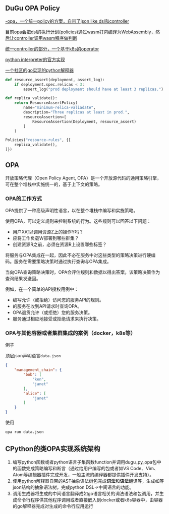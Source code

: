 

## DuGu OPA Policy

[-opa，一个统一policy的方案，自带了json like dsl和controller](https://github.com/open-policy-agent/opa) 

[目前opa会把dsl的执行计划(policies)通过wasm打包编译为WebAssembly，然后让controller调用wasm程序做判断](https://github.com/open-policy-agent/opa/tree/master/wasm)  

[统一controller的部分，一个基于k8s的operator](https://github.com/open-policy-agent/gatekeeper)

[python interpreter的官方实现](https://github.com/python/cpython)

[一个社区的go实现的python解释器](https://github.com/go-python/gpython)  

```py
def resource_assert(deployment, assert_log):
    if deployment.spec.relicas < 3:
        assert_log("prod deployment should have at least 3 replicas.")

def replica_validate():
    return ResourceAssertPolicy(
        name="minimum-relica-valiadate",
        description="Three replicas at least in prod.",
        resourceAssertion=[
            ResourceAssertion(Deployment, resource_assert)
        ]
    )

Policies("resource-rules", {[
    replica_validate(),
]})
```

## OPA

开放策略代理（Open Policy Agent, OPA）是一个开放源代码的通用策略引擎，可在整个堆栈中实施统一的，基于上下文的策略。

### OPA的工作方式

OPA提供了一种高级声明性语言，以在整个堆栈中编写和实施策略。

使用OPA，可以定义规则来控制系统的行为。这些规则可以回答以下问题：

* 用户X可以调用资源Z上的操作Y吗？
* 应将工作负载W部署到哪些群集？
* 创建资源R之前，必须在资源R上设置哪些标签？

将服务与OPA集成在一起，因此不必在服务中对这些类型的策略决策进行硬编码。服务在需要策略决策时通过执行查询与OPA集成。

当向OPA查询策略决策时，OPA会评估规则和数据以得出答案。该策略决策作为查询结果发送回。

例如，在一个简单的API授权用例中：

* 编写允许（或拒绝）访问您的服务API的规则。
* 的服务在收到API请求时查询OPA。
* OPA退货允许（或拒绝）您的服务决策。
* 服务通过相应地接受或拒绝请求来执行决策。

### OPA与其他容器或者集群集成的案例（docker，k8s等）

例子

顶层json声明语言`data.json`

```json
{
    "management_chain": {
        "bob": [
            "ken",
            "janet"
        ],
        "alice": [
            "janet"
        ]
    }
}
```

使用

```cmd
opa run data.json
```

## CPython的类OPA实现系统架构

1. 编写python函数或者python语言子集函数function并调用dugu_py_opa包中的函数完成策略编写和断言（通过给用户编写的包或者如VS Code、Vim、Atom等编辑器插件完成开发，一般主流的编译器都提供插件开发支持）。
2. 使用python解释器自带的AST抽象语法树包完成**词法**和**语法**翻译等，生成如等json结构的抽象语法树，完成python DSL->中间语言的功能。
3. 调用生成器将生成的中间语言翻译成如go语言相关的词法语法和包调用，并生成命令行程序供其他程序调用或者直接嵌入到docker或者k8s容器中，由容器的go解释器完成对生成的命令行应用运行


